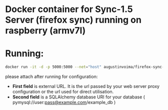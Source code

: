 # Docker container for Sync-1.5 Server (firefox sync) running on raspberry (armv7l) 

# Running:
```bash
docker run -it -d -p 5000:5000 --net="host" augustinvoima/firefox-sync-docker-raspbian-arm
```
please attach after running for configuration:
-   **First field** is external URL. It is the url passed by your web server proxy configuration or the url used for direct utilisation.
-   **Second field** is a SQLAlchemy database URI for your database ( pymysql://user:pass@example.com/example_db )

